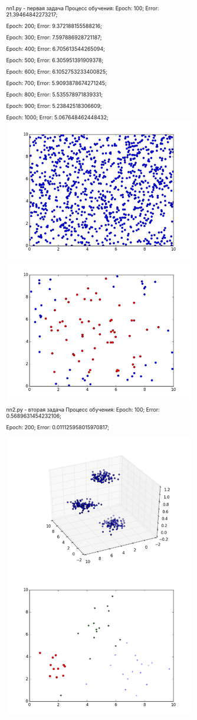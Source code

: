 # 

nn1.py - первая задача
Процесс обучения:
Epoch: 100; Error: 21.39464842273217;

Epoch: 200; Error: 9.372188155588216;

Epoch: 300; Error: 7.597886928721187;

Epoch: 400; Error: 6.705613544265094;

Epoch: 500; Error: 6.305951391909378;

Epoch: 600; Error: 6.1052753233400825;

Epoch: 700; Error: 5.9093878674271245;

Epoch: 800; Error: 5.535578971839331;

Epoch: 900; Error: 5.23842518306609;

Epoch: 1000; Error: 5.067648462448432;
![Alt text](https://github.com/luzgin-v/nn/blob/master/nn1_training.png "Множество для тренировки")
![Alt text](https://github.com/luzgin-v/nn/blob/master/nn1_result.png "Результат проверки")

nn2.py - вторая задача
Процесс обучения:
Epoch: 100; Error: 0.5689631454232106;

Epoch: 200; Error: 0.011125958015970817;

![Alt text](https://github.com/luzgin-v/nn/blob/master/nn2_training.png "Множество для тренировки")
![Alt text](https://github.com/luzgin-v/nn/blob/master/nn2_result.png "Результат проверки")
